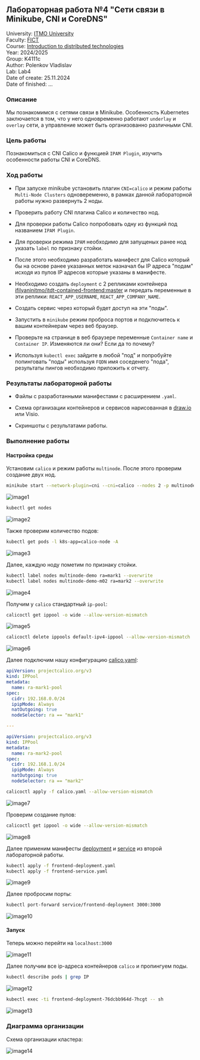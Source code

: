 ## Лабораторная работа №4 "Сети связи в Minikube, CNI и CoreDNS"
University: [ITMO University](https://itmo.ru/ru/) \
Faculty: [FICT](https://fict.itmo.ru) \
Course: [Introduction to distributed technologies](https://github.com/itmo-ict-faculty/introduction-to-distributed-technologies) \
Year: 2024/2025 \
Group: K4111c \
Author: Polenkov Vladislav \
Lab: Lab4 \
Date of create: 25.11.2024 \
Date of finished: ...

### Описание

Мы познакомимся с сетями связи в Minikube. Особенность Kubernetes заключается в том, что у него одновременно работают `underlay` и `overlay`  сети, а управление может быть организованно различными CNI.

### Цель работы

Познакомиться с CNI Calico и функцией `IPAM Plugin`, изучить особенности работы CNI и CoreDNS.

### Ход работы

- При запуске minikube установить плагин `CNI=calico` и режим работы `Multi-Node Clusters` одновеременно, в рамках данной лабораторной работы нужно развернуть 2 ноды.

- Проверить работу CNI плагина Calico и количество нод.

- Для проверки работы Calico попробовать одну из функций под названием `IPAM Plugin`.

- Для проверки режима `IPAM` необходимо для запущеных ранее нод указать `label` по признаку стойки.
  
- После этого необходимо разработать манифест для Calico который бы на основе ранее указанных меток назначал бы IP адреса "подам" исходя из пулов IP адресов которые указаны в манифесте.

- Необходимо создать `deployment` с 2 репликами контейнера [ifilyaninitmo/itdt-contained-frontend:master](https://hub.docker.com/repository/docker/ifilyaninitmo/itdt-contained-frontend) и передать переменные в эти реплики: `REACT_APP_USERNAME`, `REACT_APP_COMPANY_NAME`.

- Создать сервис через который будет доступ на эти "поды". 

- Запустить в `minikube` режим проброса портов и подключитесь к вашим контейнерам через веб браузер.

- Проверьте на странице в веб браузере переменные `Container name` и `Container IP`. Изменяются ли они? Если да то почему?

- Используя `kubectl exec` зайдите в любой "под" и попробуйте попинговать "поды" используя `FQDN` имя соседенего "пода", результаты пингов необходимо приложить к отчету.  


### Результаты лабораторной работы

- Файлы с разработанными манифестами с расширением `.yaml`.

- Схема организации контейнеров и сервисов нарисованная в [draw.io](https://app.diagrams.net) или Visio.

- Скриншоты c результатами работы.

### Выполнение работы

#### Настройка среды

Установим ```calico``` и режим работы ```multinode```. После этого проверим создание двух нод.

```bash
minikube start --network-plugin=cni --cni=calico --nodes 2 -p multinode
```

![image1](/lab4/images/image1.png)

```bash
kubectl get nodes
```

![image2](/lab4/images/image2.png)

Также проверим количество подов:

```bash
kubectl get pods -l k8s-app=calico-node -A
```

![image3](/lab4/images/image3.png)

Далее, каждую ноду пометим по признаку стойки.

```bash
kubectl label nodes multinode-demo ra=mark1 --overwrite
kubectl label nodes multinode-demo-m02 ra=mark2 --overwrite
```
![image4](/lab4/images/image4.png)

Получим у ```calico``` стандартный ```ip-pool```:

```bash
calicoctl get ippool -o wide --allow-version-mismatch
```

![image5](/lab4/images/image5.png)

```bash
calicoctl delete ippools default-ipv4-ippool --allow-version-mismatch
```

![image6](/lab4/images/image6.png)

Далее подключим нашу конфигурацию [calico.yaml](/lab4/calico.yaml):

```yaml
apiVersion: projectcalico.org/v3
kind: IPPool
metadata:
  name: ra-mark1-pool
spec:
  cidr: 192.168.0.0/24
  ipipMode: Always
  natOutgoing: true
  nodeSelector: ra == "mark1"

---

apiVersion: projectcalico.org/v3
kind: IPPool
metadata:
  name: ra-mark2-pool
spec:
  cidr: 192.168.1.0/24
  ipipMode: Always
  natOutgoing: true
  nodeSelector: ra == "mark2"
```

```bash
calicoctl apply -f calico.yaml --allow-version-mismatch
```

![image7](/lab4/images/image7.png)

Проверим создание пулов:

```bash
calicoctl get ippool -o wide --allow-version-mismatch
```

![image8](/lab4/images/image8.png)

Далее применим манифесты [deployment](/lab4/frontend-deployment.yaml) и [service](/lab4/frontend-service.yaml) из второй лабораторной работы.


```bash
kubectl apply -f frontend-deployment.yaml
kubectl apply -f frontend-service.yaml
```

![image9](/lab4/images/image9.png)

Далее пробросим порты:

```bash
kubectl port-forward service/frontend-deployment 3000:3000
```

![image10](/lab4/images/image10.png)

#### Запуск

Теперь можно перейти на ```localhost:3000```

![image11](/lab4/images/image11.png)

Далее получим все ip-адреса контейнеров ```calico``` и пропингуем поды.

```bash
kubectl describe pods | grep IP
```

![image12](/lab4/images/image12.png)

```bash
kubectl exec -ti frontend-deployment-76dcbb964d-7hcgt -- sh
```

![image13](/lab4/images/image13.png)

### Диаграмма организации

Схема организации кластера:

![image14](/lab4/images/image14.png)